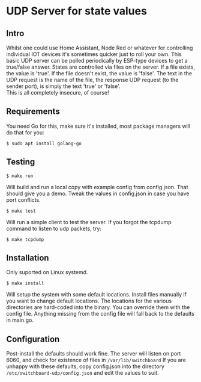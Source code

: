 # UDP Server for state values

## Intro

Whilst one could use Home Assistant, Node Red or whatever for controlling
individual IOT devices it's sometimes quicker just to roll your own.  This
basic UDP server can be polled periodically by ESP-type devices to get a
true/false answer.  States are controlled via files on the server.
If a file exists, the value is 'true'.  If the file doesn't exist, the value is
'false'.  The text in the UDP request is the name of the file, the response
UDP request (to the sender port), is simply the text 'true' or 'false'.  
This is all completely insecure, of course!

## Requirements

You need Go for this, make sure it's installed, most package managers
will do that for you:

`$ sudo apt install golang-go`

## Testing

`$ make run`

Will build and run a local copy with example config
from config.json.  That should give you a demo.
Tweak the values in config.json in case you have port
conflicts.

`$ make test`

Will run a simple client to test the server.  If you forgot the
tcpdump command to listen to udp packets, try:

`$ make tcpdump`

## Installation

Only suported on Linux systemd.

`$ make install`

Will setup the system with some default locations. 
Install files manually if you want to change default locations.
The locations for the various directories are hard-coded
into the binary.  You can override them with the config file.
Anything missing from the config file will fall back 
to the defaults in main.go.

## Configuration

Post-install the defaults should work fine.  The server will 
listen on port 6060, and check for existence of files in 
`/var/lib/switchboard` If you are unhappy with these defaults, 
copy config.json into the directory `/etc/switchboard-udp/config.json`
and edit the values to suit.
